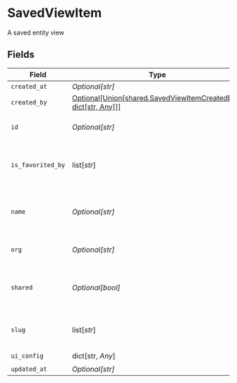 # SavedViewItem

A saved entity view


## Fields

| Field                                                                                                                | Type                                                                                                                 | Required                                                                                                             | Description                                                                                                          | Example                                                                                                              |
| -------------------------------------------------------------------------------------------------------------------- | -------------------------------------------------------------------------------------------------------------------- | -------------------------------------------------------------------------------------------------------------------- | -------------------------------------------------------------------------------------------------------------------- | -------------------------------------------------------------------------------------------------------------------- |
| `created_at`                                                                                                         | *Optional[str]*                                                                                                      | :heavy_minus_sign:                                                                                                   | N/A                                                                                                                  |                                                                                                                      |
| `created_by`                                                                                                         | [Optional[Union[shared.SavedViewItemCreatedBy1, dict[str, Any]]]](undefined/models/shared/savedviewitemcreatedby.md) | :heavy_check_mark:                                                                                                   | N/A                                                                                                                  |                                                                                                                      |
| `id`                                                                                                                 | *Optional[str]*                                                                                                      | :heavy_minus_sign:                                                                                                   | Generated uuid for a saved view                                                                                      |                                                                                                                      |
| `is_favorited_by`                                                                                                    | list[*str*]                                                                                                          | :heavy_minus_sign:                                                                                                   | List of users (IDs) that have favorited the view                                                                     |                                                                                                                      |
| `name`                                                                                                               | *Optional[str]*                                                                                                      | :heavy_check_mark:                                                                                                   | User-friendly identifier for the saved view                                                                          | View listing German                                                                                                  |
| `org`                                                                                                                | *Optional[str]*                                                                                                      | :heavy_minus_sign:                                                                                                   | Organisation ID a view belongs to                                                                                    | 66                                                                                                                   |
| `shared`                                                                                                             | *Optional[bool]*                                                                                                     | :heavy_minus_sign:                                                                                                   | boolean property for if a view is shared with organisation                                                           | true                                                                                                                 |
| `slug`                                                                                                               | list[*str*]                                                                                                          | :heavy_check_mark:                                                                                                   | list of schemas a view can belong to                                                                                 |                                                                                                                      |
| `ui_config`                                                                                                          | dict[str, *Any*]                                                                                                     | :heavy_check_mark:                                                                                                   | N/A                                                                                                                  |                                                                                                                      |
| `updated_at`                                                                                                         | *Optional[str]*                                                                                                      | :heavy_minus_sign:                                                                                                   | N/A                                                                                                                  |                                                                                                                      |
